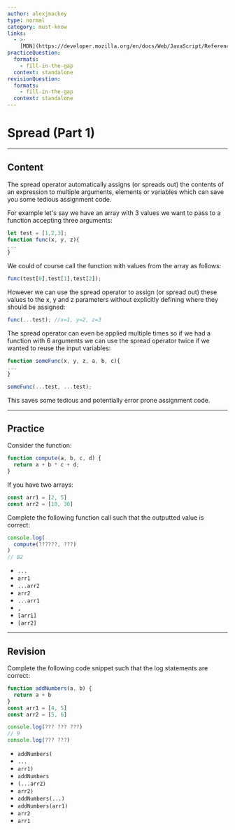 ```yaml
---
author: alexjmackey
type: normal
category: must-know
links:
  - >-
    [MDN](https://developer.mozilla.org/en/docs/Web/JavaScript/Reference/Operators/Spread_operator){website}
practiceQuestion:
  formats:
    - fill-in-the-gap
  context: standalone
revisionQuestion:
  formats:
    - fill-in-the-gap
  context: standalone
---
```


# Spread (Part 1)


---

## Content

The spread operator automatically assigns (or spreads out) the contents of an expression to multiple arguments, elements or variables which can save you some tedious assignment code.

For example let's say we have an array with 3 values we want to pass to a function accepting three arguments:

```javascript
let test = [1,2,3];
function func(x, y, z){
...
}
```

We could of course call the function with values from the array as follows:

```javascript
func(test[0],test[1],test[2]);
```

However we can use the spread operator to assign (or spread out) these values to the x, y and z parameters without explicitly defining where they should be assigned:

```javascript
func(...test); //x=1, y=2, z=3
```

The spread operator can even be applied multiple times so if we had a function with 6 arguments we can use the spread operator twice if we wanted to reuse the input variables:

```javascript
function someFunc(x, y, z, a, b, c){
...
}

someFunc(...test, ...test);
```

This saves some tedious and potentially error prone assignment code.


---

## Practice

Consider the function:

```javascript
function compute(a, b, c, d) {
  return a + b * c + d;
}
```

If you have two arrays:

```javascript
const arr1 = [2, 5]
const arr2 = [10, 30]
```

Complete the following function call such that the outputted value is correct:

```javascript
console.log(
  compute(??????, ???)
)
// 82
```

- `...`
- `arr1`
- `...arr2`
- `arr2`
- `...arr1`
- `,`
- `[arr1]`
- `[arr2]`


---

## Revision

Complete the following code snippet such that the log statements are correct:

```javascript
function addNumbers(a, b) {
  return a + b
}
const arr1 = [4, 5]
const arr2 = [5, 6]

console.log(??? ??? ???)
// 9
console.log(??? ???)

```

- `addNumbers(`
- `...`
- `arr1)`
- `addNumbers`
- `(...arr2)`
- `arr2)`
- `addNumbers(...)`
- `addNumbers(arr1)`
- `arr2`
- `arr1`
 
